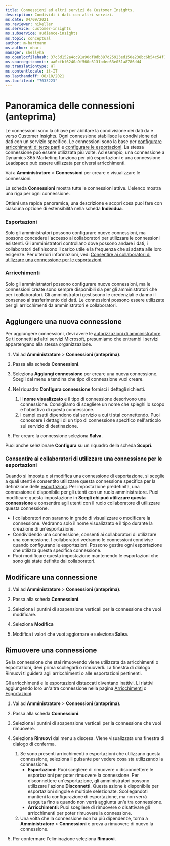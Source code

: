 ```yaml
---
title: Connessioni ad altri servizi da Customer Insights.
description: Condividi i dati con altri servizi.
ms.date: 04/09/2021
ms.reviewer: nikeller
ms.service: customer-insights
ms.subservice: audience-insights
ms.topic: conceptual
author: m-hartmann
ms.author: mhart
manager: shellyha
ms.openlocfilehash: 37c5d152a4cc91a90df8db387d25923ed150e238bc6b54c54f7bba59fbd48c82
ms.sourcegitcommit: aa0cfbf6240a9f560e3131bdec63e051a8786dd4
ms.translationtype: HT
ms.contentlocale: it-IT
ms.lasthandoff: 08/10/2021
ms.locfileid: "7033223"
---
```

# <a name="connections-preview-overview"></a>Panoramica delle connessioni (anteprima)

Le connessioni sono la chiave per abilitare la condivisione dei dati da e verso Customer Insights. Ogni connessione stabilisce la condivisione dei dati con un servizio specifico. Le connessioni sono la base per [configurare arricchimenti di terze parti](enrichment-hub.md) e [configurare le esportazioni](export-destinations.md). La stessa connessione può essere utilizzata più volte. Ad esempio, una connessione a Dynamics 365 Marketing funziona per più esportazioni e una connessione Leadspace può essere utilizzata per diversi arricchimenti.

Vai a **Amministratore** > **Connessioni** per creare e visualizzare le connessioni.

La scheda **Connessioni** mostra tutte le connessioni attive. L'elenco mostra una riga per ogni connessione. 

Ottieni una rapida panoramica, una descrizione e scopri cosa puoi fare con ciascuna opzione di estensibilità nella scheda **Individua**.

### <a name="exports"></a>Esportazioni

Solo gli amministratori possono configurare nuove connessioni, ma possono concedere l'accesso ai collaboratori per utilizzare le connessioni esistenti. Gli amministratori controllano dove possono andare i dati, i collaboratori definiscono il carico utile e la frequenza che si adatta alle loro esigenze. Per ulteriori informazioni, vedi [Consentire ai collaboratori di utilizzare una connessione per le esportazioni](#allow-contributors-to-use-a-connection-for-exports).

### <a name="enrichments"></a>Arricchimenti

Solo gli amministratori possono configurare nuove connessioni, ma le connessioni create sono sempre disponibili sia per gli amministratori che per i collaboratori. Gli amministratori gestiscono le credenziali e danno il consenso al trasferimento dei dati. Le connessioni possono essere utilizzate per gli arricchimenti da amministratori e collaboratori.

## <a name="add-a-new-connection"></a>Aggiungere una nuova connessione

Per aggiungere connessioni, devi avere le [autorizzazioni di amministratore](permissions.md). Se ti connetti ad altri servizi Microsoft, presumiamo che entrambi i servizi appartengano alla stessa organizzazione.

1. Vai ad **Amministratore** > **Connessioni (anteprima)**.

1. Passa alla scheda **Connessioni**.

1. Seleziona **Aggiungi connessione** per creare una nuova connessione. Scegli dal menu a tendina che tipo di connessione vuoi creare.

1. Nel riquadro **Configura connessione** fornisci i dettagli richiesti. 
   1. Il **nome visualizzato** e il tipo di connessione descrivono una connessione. Consigliamo di scegliere un nome che spieghi lo scopo e l'obiettivo di questa connessione.
   1. I campi esatti dipendono dal servizio a cui ti stai connettendo. Puoi conoscere i dettagli di un tipo di connessione specifico nell'articolo sul servizio di destinazione.

1. Per creare la connessione seleziona **Salva**.

Puoi anche selezionare **Configura** su un riquadro della scheda **Scopri**.

### <a name="allow-contributors-to-use-a-connection-for-exports"></a>Consentire ai collaboratori di utilizzare una connessione per le esportazioni

Quando si imposta o si modifica una connessione di esportazione, si sceglie a quali utenti è consentito utilizzare questa connessione specifica per la definizione delle [esportazioni](export-destinations.md). Per impostazione predefinita, una connessione è disponibile per gli utenti con un ruolo amministratore. Puoi modificare questa impostazione in **Scegli chi può utilizzare questa connessione** e consentire agli utenti con il ruolo collaboratore di utilizzare questa connessione.

- I collaboratori non saranno in grado di visualizzare o modificare la connessione. Vedranno solo il nome visualizzato e il tipo durante la creazione di un'esportazione.
- Condividendo una connessione, consenti ai collaboratori di utilizzare una connessione. I collaboratori vedranno le connessioni condivise quando configurano le esportazioni. Possono gestire ogni esportazione che utilizza questa specifica connessione.
- Puoi modificare questa impostazione mantenendo le esportazioni che sono già state definite dai collaboratori.

## <a name="edit-a-connection"></a>Modificare una connessione

1. Vai ad **Amministratore** > **Connessioni (anteprima)**.

1. Passa alla scheda **Connessioni**.

1. Seleziona i puntini di sospensione verticali per la connessione che vuoi modificare.

1. Seleziona **Modifica**

1. Modifica i valori che vuoi aggiornare e seleziona **Salva**.

## <a name="remove-a-connection"></a>Rimuovere una connessione

Se la connessione che stai rimuovendo viene utilizzata da arricchimenti o esportazioni, devi prima scollegarli o rimuoverli. La finestra di dialogo Rimuovi ti guiderà agli arricchimenti o alle esportazioni pertinenti. 

Gli arricchimenti e le esportazioni distaccati diventano inattivi. Li riattivi aggiungendo loro un'altra connessione nella pagina [Arricchimenti](enrichment-hub.md) o [Esportazioni](export-destinations.md).

1. Vai ad **Amministratore** > **Connessioni (anteprima)**.

1. Passa alla scheda **Connessioni**.

1. Seleziona i puntini di sospensione verticali per la connessione che vuoi rimuovere.

1. Seleziona **Rimuovi** dal menu a discesa. Viene visualizzata una finestra di dialogo di conferma.

   1. Se sono presenti arricchimenti o esportazioni che utilizzano questa connessione, seleziona il pulsante per vedere cosa sta utilizzando la connessione.
      - **Esportazioni:** Puoi scegliere di rimuovere o disconnettere le esportazioni per poter rimuovere la connessione. Per disconnettere un'esportazione, gli amministratori possono utilizzare l'azione **Disconnetti**. Questa azione è disponibile per esportazioni singole e multiple selezionate. Scollegandoti mantieni la configurazione di esportazione, ma non verrà eseguita fino a quando non verrà aggiunta un'altra connessione.
      - **Arricchimenti:** Puoi scegliere di rimuovere o disattivare gli arricchimenti per poter rimuovere la connessione. 
   1. Una volta che la connessione non ha più dipendenze, torna a **Amministratore** > **Connessioni** e prova a rimuovere di nuovo la connessione.

1. Per confermare l'eliminazione seleziona **Rimuovi**.

